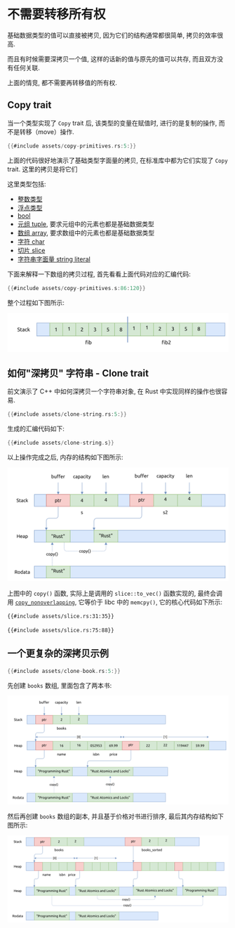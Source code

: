 # 不需要转移所有权

基础数据类型的值可以直接被拷贝, 因为它们的结构通常都很简单, 拷贝的效率很高.

而且有时候需要深拷贝一个值, 这样的话新的值与原先的值可以共存, 而且双方没有任何关联.

上面的情竞, 都不需要再转移值的所有权.

## Copy trait

当一个类型实现了 `Copy` trait 后, 该类型的变量在赋值时, 进行的是复制的操作, 而不是转移（move）操作.

```rust
{{#include assets/copy-primitives.rs:5:}}
```

上面的代码很好地演示了基础类型字面量的拷贝, 在标准库中都为它们实现了 `Copy` trait.
这里的拷贝是将它们

这里类型包括:

- [整数类型](../primitives/integer.md)
- [浮点类型](../primitives/floating-point.md)
- [bool](../primitives/bool.md)
- [元组 tuple](../primitives/tuple.md), 要求元组中的元素也都是基础数据类型
- [数组 array](../primitives/array.md), 要求数组中的元素也都是基础数据类型
- [字符 char](../primitives/char.md)
- [切片 slice](../primitives/slice.md)
- [字符串字面量 string literal](../primitives/string-literals.md)

下面来解释一下数组的拷贝过程, 首先看看上面代码对应的汇编代码:

```rust
{{#include assets/copy-primitives.s:86:120}}
```

整个过程如下图所示:

![array copy mem layout](assets/array-copy-mem-layout.svg)

## 如何"深拷贝" 字符串 - Clone trait

前文演示了 C++ 中如何深拷贝一个字符串对象, 在 Rust 中实现同样的操作也很容易.

```rust
{{#include assets/clone-string.rs:5:}}
```

生成的汇编代码如下:

```asm
{{#include assets/clone-string.s}}
```

以上操作完成之后, 内存的结构如下图所示:

![rust clone string](assets/rust-clone-string.svg)

上图中的 `copy()` 函数, 实际上是调用的 `slice::to_vec()` 函数实现的, 最终会调用
[`copy_nonoverlapping`][copy_nonoverlapping], 它等价于 libc 中的 `memcpy()`,
它的核心代码如下所示:

```rust, no_run
{{#include assets/slice.rs:31:35}}

{{#include assets/slice.rs:75:88}}
```

## 一个更复杂的深拷贝示例

```rust
{{#include assets/clone-book.rs:5:}}
```

先创建 `books` 数组, 里面包含了两本书:

![clone book books](assets/clone-book-books.svg)

然后再创建 `books` 数组的副本, 并且基于价格对书进行排序, 最后其内存结构如下图所示:

![clone book books sorted](assets/clone-book-books-sorted.svg)

[copy_nonoverlapping]: https://doc.rust-lang.org/stable/std/intrinsics/fn.copy_nonoverlapping.html